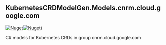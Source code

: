 ## KubernetesCRDModelGen.Models.cnrm.cloud.google.com
[![Nuget](https://img.shields.io/nuget/vpre/KubernetesCRDModelGen.Models.cnrm.cloud.google.com.svg?style=flat-square)](https://www.nuget.org/packages/KubernetesCRDModelGen.Models.cnrm.cloud.google.com)[![Nuget)](https://img.shields.io/nuget/dt/KubernetesCRDModelGen.Models.cnrm.cloud.google.com.svg?style=flat-square)](https://www.nuget.org/packages/KubernetesCRDModelGen.Models.cnrm.cloud.google.com)

C# models for Kubernetes CRDs in group cnrm.cloud.google.com